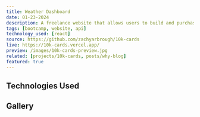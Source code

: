 ```yaml
---
title: Weather Dashboard
date: 01-23-2024
description: A freelance website that allows users to build and purchase virtual business cards.
tags: [bootcamp, website, api]
technology_used: [react]
source: https://github.com/zachyarbrough/10k-cards
live: https://10k-cards.vercel.app/
preview: /images/10k-cards-preview.jpg
related: [projects/10k-cards, posts/why-blog]
featured: true  
---
```


## Technologies Used

## Gallery
